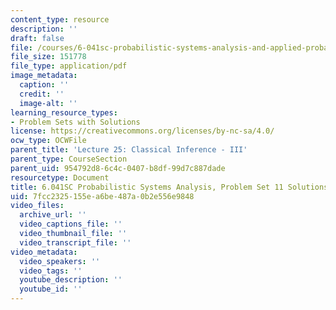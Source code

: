 ```yaml
---
content_type: resource
description: ''
draft: false
file: /courses/6-041sc-probabilistic-systems-analysis-and-applied-probability-fall-2013/7fcc2325155ea6be487a0b2e556e9848_MIT6_041SCF13_assn11_sol.pdf
file_size: 151778
file_type: application/pdf
image_metadata:
  caption: ''
  credit: ''
  image-alt: ''
learning_resource_types:
- Problem Sets with Solutions
license: https://creativecommons.org/licenses/by-nc-sa/4.0/
ocw_type: OCWFile
parent_title: 'Lecture 25: Classical Inference - III'
parent_type: CourseSection
parent_uid: 954792d8-6c4c-0407-b8df-99d7c887dade
resourcetype: Document
title: 6.041SC Probabilistic Systems Analysis, Problem Set 11 Solutions
uid: 7fcc2325-155e-a6be-487a-0b2e556e9848
video_files:
  archive_url: ''
  video_captions_file: ''
  video_thumbnail_file: ''
  video_transcript_file: ''
video_metadata:
  video_speakers: ''
  video_tags: ''
  youtube_description: ''
  youtube_id: ''
---
```

